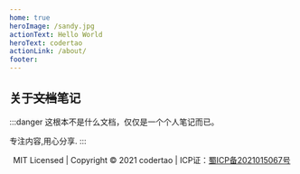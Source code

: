 ```yaml
---
home: true
heroImage: /sandy.jpg
actionText: Hello World
heroText: codertao
actionLink: /about/
footer:
---
```


## 关于~~文档~~笔记

:::danger
这根本不是什么文档，仅仅是一个个人笔记而已。

专注内容,用心分享.
:::

<p style="text-align:center;">MIT Licensed | Copyright © 2021 codertao | ICP证：<a href="http://beian.miit.gov.cn/" target="_blank" rel="noopener noreferrer">蜀ICP备2021015067号</a></p>
